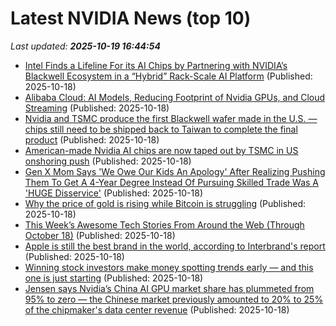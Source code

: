 # Latest NVIDIA News (top 10)
_Last updated: **2025-10-19 16:44:54**_

- [Intel Finds a Lifeline For its AI Chips by Partnering with NVIDIA’s Blackwell Ecosystem in a “Hybrid” Rack-Scale AI Platform](https://wccftech.com/intel-finds-a-lifeline-for-its-ai-chips-by-partnering-with-nvidia-blackwell-ecosystem/) (Published: 2025-10-18)
- [Alibaba Cloud: AI Models, Reducing Footprint of Nvidia GPUs, and Cloud Streaming](https://boilingsteam.com/tgs2025-a-talk-with-alibaba-cloud/) (Published: 2025-10-18)
- [Nvidia and TSMC produce the first Blackwell wafer made in the U.S. — chips still need to be shipped back to Taiwan to complete the final product](https://www.tomshardware.com/tech-industry/semiconductors/nvidia-and-tsmc-produce-the-first-blackwell-wafer-made-in-the-u-s-chips-still-need-to-be-shipped-back-to-taiwan-to-complete-the-final-product) (Published: 2025-10-18)
- [American-made Nvidia AI chips are now taped out by TSMC in US onshoring push](https://www.notebookcheck.net/American-made-Nvidia-AI-chips-are-now-taped-out-by-TSMC-in-US-onshoring-push.1141728.0.html) (Published: 2025-10-18)
- [Gen X Mom Says 'We Owe Our Kids An Apology' After Realizing Pushing Them To Get A 4-Year Degree Instead Of Pursuing Skilled Trade Was A 'HUGE Disservice'](https://www.yahoo.com/lifestyle/articles/gen-x-mom-says-owe-140129767.html) (Published: 2025-10-18)
- [Why the price of gold is rising while Bitcoin is struggling](https://cryptoslate.com/gold-price-outshines-bitcoin-as-geopolitical-tensions-spike/) (Published: 2025-10-18)
- [This Week’s Awesome Tech Stories From Around the Web (Through October 18)](https://singularityhub.com/2025/10/18/this-weeks-awesome-tech-stories-from-around-the-web-through-october-18/) (Published: 2025-10-18)
- [Apple is still the best brand in the world, according to Interbrand's report](https://www.creativebloq.com/design/branding/apple-is-still-the-best-brand-in-the-world-according-to-interbrands-report) (Published: 2025-10-18)
- [Winning stock investors make money spotting trends early — and this one is just starting](https://www.marketwatch.com/story/winning-stock-investors-make-money-spotting-trends-early-and-this-one-is-just-starting-acf615d5) (Published: 2025-10-18)
- [Jensen says Nvidia’s China AI GPU market share has plummeted from 95% to zero — the Chinese market previously amounted to 20% to 25% of the chipmaker's data center revenue](https://www.tomshardware.com/tech-industry/jensen-huang-says-nvidia-china-market-share-has-fallen-to-zero) (Published: 2025-10-18)
